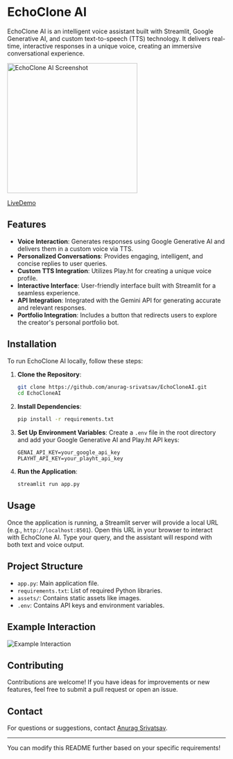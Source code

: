 

# EchoClone AI

EchoClone AI is an intelligent voice assistant built with Streamlit, Google Generative AI, and custom text-to-speech (TTS) technology. It delivers real-time, interactive responses in a unique voice, creating an immersive conversational experience.

<img src="https://rampd.co/wp-content/uploads/2023/09/image-15-1024x1000.png" alt="EchoClone AI Screenshot" width="300" height="300">

[LiveDemo](https://echoclone-ai.streamlit.app/)

## Features

- **Voice Interaction**: Generates responses using Google Generative AI and delivers them in a custom voice via TTS.
- **Personalized Conversations**: Provides engaging, intelligent, and concise replies to user queries.
- **Custom TTS Integration**: Utilizes Play.ht for creating a unique voice profile.
- **Interactive Interface**: User-friendly interface built with Streamlit for a seamless experience.
- **API Integration**: Integrated with the Gemini API for generating accurate and relevant responses.
- **Portfolio Integration**: Includes a button that redirects users to explore the creator's personal portfolio bot.

## Installation

To run EchoClone AI locally, follow these steps:

1. **Clone the Repository**:
    ```bash
    git clone https://github.com/anurag-srivatsav/EchoCloneAI.git
    cd EchoCloneAI
    ```

2. **Install Dependencies**:
    ```bash
    pip install -r requirements.txt
    ```

3. **Set Up Environment Variables**:
    Create a `.env` file in the root directory and add your Google Generative AI and Play.ht API keys:
    ```plaintext
    GENAI_API_KEY=your_google_api_key
    PLAYHT_API_KEY=your_playht_api_key
    ```

4. **Run the Application**:
    ```bash
    streamlit run app.py
    ```

## Usage

Once the application is running, a Streamlit server will provide a local URL (e.g., `http://localhost:8501`). Open this URL in your browser to interact with EchoClone AI. Type your query, and the assistant will respond with both text and voice output.

## Project Structure

- `app.py`: Main application file.
- `requirements.txt`: List of required Python libraries.
- `assets/`: Contains static assets like images.
- `.env`: Contains API keys and environment variables.
  
## Example Interaction

![Example Interaction](https://res.cloudinary.com/dvlgixtg8/image/upload/v1727680282/echocloneai.jpg)

## Contributing

Contributions are welcome! If you have ideas for improvements or new features, feel free to submit a pull request or open an issue.

## Contact

For questions or suggestions, contact [Anurag Srivatsav](mailto:anuragsrivatsav4@gmail.com).

---

You can modify this README further based on your specific requirements!

